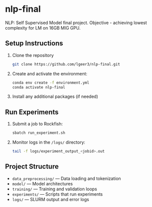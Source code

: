 # nlp-final
NLP: Self Supervised Model final project. Objective - achieving lowest complexity for LM on 16GB MIG GPU.
## Setup Instructions

1. Clone the repository
    ```bash
    git clone https://github.com/lgeer3/nlp-final.git
    ```
2. Create and activate the environment:
    ```bash
    conda env create -f environment.yml
    conda activate nlp-final
    ```
3. Install any additional packages (if needed)

## Run Experiments

1. Submit a job to Rockfish:
    ```bash
    sbatch run_experiment.sh
    ```

2. Monitor logs in the `/logs/` directory:
    ```bash
    tail -f logs/experiment_output_<jobid>.out
    ```

## Project Structure

- `data_preprocessing/` — Data loading and tokenization
- `model/` — Model architectures
- `training/` — Training and validation loops
- `experiments/` — Scripts that run experiments
- `logs/` — SLURM output and error logs

